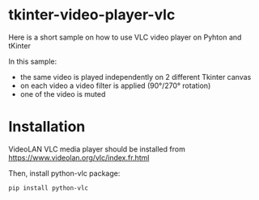 # tkinter-video-player-vlc
Here is a short sample on how to use VLC video player on Pyhton and tKinter

In this sample:
- the same video is played independently on 2 different Tkinter canvas
- on each video a video filter is applied (90°/270° rotation)
- one of the video is muted

# Installation 
VideoLAN VLC media player should be installed from https://www.videolan.org/vlc/index.fr.html

Then, install python-vlc package:
```
pip install python-vlc
```